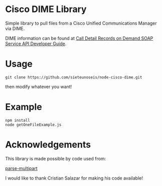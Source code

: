 # Cisco DIME Library

Simple library to pull files from a Cisco Unified Communications Manager via DIME.

DIME information can be found at
[Call Detail Records on Demand SOAP Service API Developer Guide](https://developer.cisco.com/docs/sxml/#!log-collection-and-dimegetfileservice-api-reference/dimegetfileservice-api).

# Usage

```
git clone https://github.com/sieteunoseis/node-cisco-dime.git
```

then modify whatever you want!

# Example

```
npm install
node getOneFileExample.js
```

# Acknowledgements

This library is made possible by code used from:

[parse-multipart](https://github.com/freesoftwarefactory/parse-multipart)

I would like to thank Cristian Salazar for making his code available!
